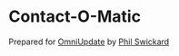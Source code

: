 # Contact-O-Matic
<p>Prepared for <a href="http://omniupdate.com/">OmniUpdate</a> by <a href="http://www.linkedin.com/in/swickaphil">Phil Swickard</a></p>
